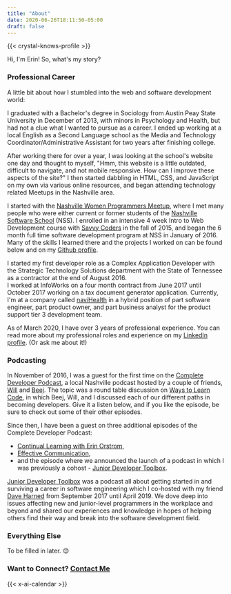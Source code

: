 ```yaml
---
title: "About"
date: 2020-06-26T18:11:50-05:00
draft: false
---
```


<div class="about-page-top-div">
{{< crystal-knows-profile >}}

Hi, I'm Erin! So, what's my story?
</div>

### Professional Career ###

A little bit about how I stumbled into the web and software development world:

I graduated with a Bachelor's degree in Sociology from Austin Peay State University in December of 2013, with minors in Psychology and Health,
but had not a clue what I wanted to pursue as a career.
I ended up working at a local English as a Second Language school as the
Media and Technology Coordinator/Administrative Assistant for two years after finishing college.

After working there for over a year, I was looking at the school's website one day and thought to myself,
"Hmm, this website is a little outdated, difficult to navigate, and not mobile responsive. How can I improve these aspects of the site?"
I then started dabbling in HTML, CSS, and JavaScript on my own via various online resources, and began attending technology related Meetups in the Nashville area.

I started with the
<a href="https://nashvillewomenprogrammers.com/" target="_blank">Nashville Women Programmers Meetup</a>,
where I met many people who were either current or former students of the
<a href="https://nashvillesoftwareschool.com/" target="_blank">Nashville Software School</a> (NSS).
I enrolled in an intensive 4 week Intro to Web Development course with
<a href="https://savvycoders.com/" target="_blank">Savvy Coders</a>
in the fall of 2015, and began the 6 month full time software development program at NSS in January of 2016.
Many of the skills I learned there and the projects I worked on can be found below and on my
<a href="https://github.com/eorstrom" target="_blank">Github profile</a>.

I started my first developer role as a Complex Application Developer with the Strategic Technology Solutions department with the
State of Tennessee as a contractor at the end of August 2016.  
I worked at InfoWorks on a four month contract from June 2017 until October 2017 working on a tax document generator application.
Currently, I'm at a company called
<a href="https://www.navihealth.com/" target="_blank">naviHealth</a> in a hybrid position of part software engineer, part product owner, and part business analyst
for the product support tier 3 development team.

As of March 2020, I have over 3 years of professional experience.
You can read more about my professional roles and experience on my
<a href="https://www.linkedin.com/in/erinorstrom/" target="_blank">LinkedIn profile</a>.
(Or ask me about it!)

### Podcasting ###

In November of 2016, I was a guest for the first time on the
<a href="https://completedeveloperpodcast.com/" target="_blank">Complete Developer Podcast</a>,
a local Nashville podcast hosted by a couple of friends,
<a href="https://www.linkedin.com/in/williamwgant/" target="_blank">Will</a> and
<a href="https://www.linkedin.com/in/bj-burns/" target="_blank">Beej</a>.
The topic was a round table discussion on
<a href="https://completedeveloperpodcast.com/episode-64/" target="_blank">Ways to Learn Code</a>,
in which Beej, Will, and I discussed each of our different paths in becoming developers.
Give it a listen below, and if you like the episode, be sure to check out some of their other episodes.

Since then, I have been a guest on three additional episodes of the Complete Developer Podcast:

* <a href="https://completedeveloperpodcast.com/episode-93/" target="_blank">Continual Learning with Erin Orstrom</a>,  
* <a href="https://completedeveloperpodcast.com/episode-108/" target="_blank">Effective Communication</a>,  
* and the episode where we announced the launch of a podcast in which I was previously a cohost -
<a href="https://completedeveloperpodcast.com/episode-107/" target="_blank">Junior Developer Toolbox</a>.

[Junior Developer Toolbox](/portfolio/junior-developer-toolbox/)
was a podcast all about getting started in and surviving a career in software engineering which I co-hosted with my friend
<a href="https://www.linkedin.com/in/daveharned/" target="_blank">Dave Harned</a>
from September 2017 until April 2019.
We dove deep into issues affecting new and junior-level programmers in the workplace and beyond and shared our experiences and knowledge in hopes of
helping others find their way and break into the software development field.

### Everything Else ###

To be filled in later. 😊

### Want to Connect? <a href="/contact/">Contact Me</a> ###

{{< x-ai-calendar >}}